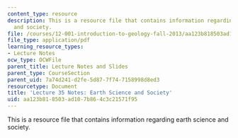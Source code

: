 ```yaml
---
content_type: resource
description: This is a resource file that contains information regarding earth science
  and society.
file: /courses/12-001-introduction-to-geology-fall-2013/aa123b818503ad107b864c3c21571f95_MIT12_001F13_Lec35Notes.pdf
file_type: application/pdf
learning_resource_types:
- Lecture Notes
ocw_type: OCWFile
parent_title: Lecture Notes and Slides
parent_type: CourseSection
parent_uid: 7a74d241-d2fe-5d87-7f74-7158998d8ed3
resourcetype: Document
title: 'Lecture 35 Notes: Earth Science and Society'
uid: aa123b81-8503-ad10-7b86-4c3c21571f95
---
```

This is a resource file that contains information regarding earth science and society.

